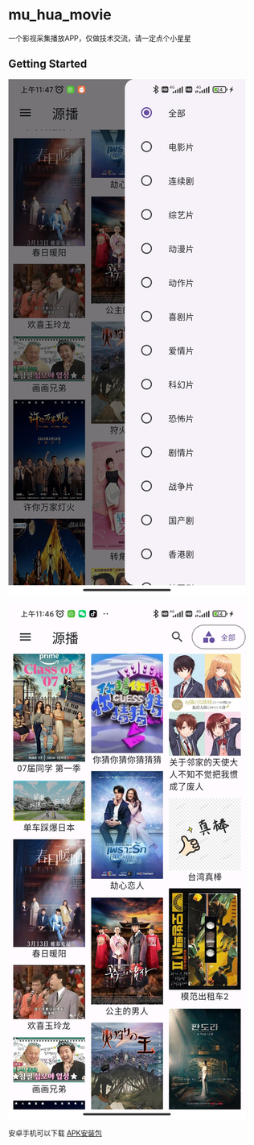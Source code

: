 # mu_hua_movie

一个影视采集播放APP，仅做技术交流，请一定点个小星星

## Getting Started

![截图1](https://github.com/alun1/mu_hua_movie/blob/master/screenshot/Screenshot_1.jpg)

![截图2](https://github.com/alun1/mu_hua_movie/blob/master/screenshot/Screenshot_2.jpg)

安卓手机可以下载 [APK安装包](https://github.com/alun1/mu_hua_movie/releases/download/v1.0.0/app-release.apk)
